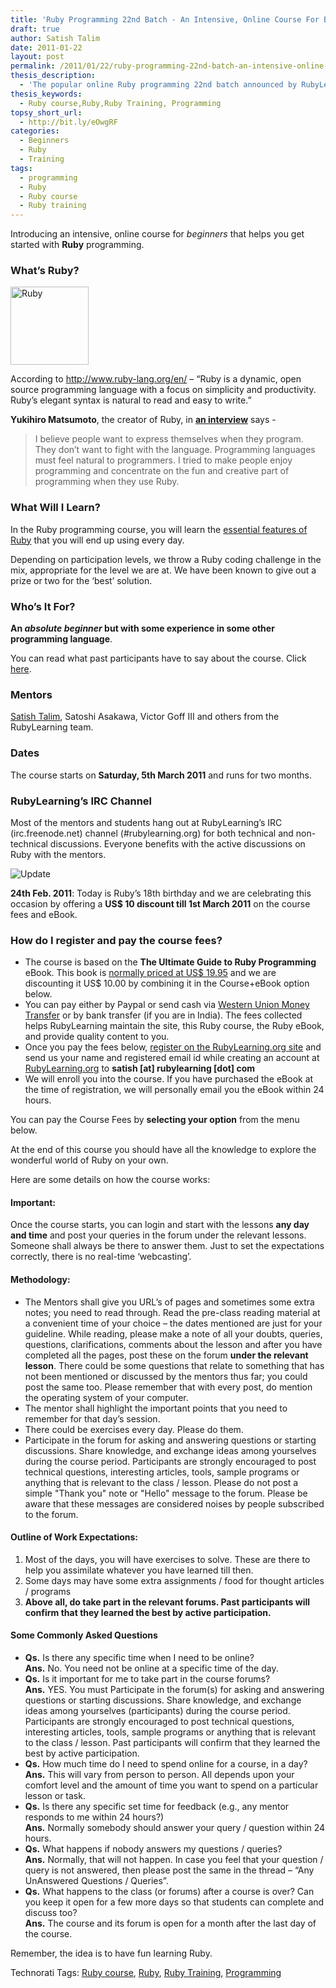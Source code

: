 ```yaml
---
title: 'Ruby Programming 22nd Batch - An Intensive, Online Course For Beginners'
draft: true
author: Satish Talim
date: 2011-01-22
layout: post
permalink: /2011/01/22/ruby-programming-22nd-batch-an-intensive-online-course-for-beginners/
thesis_description:
  - 'The popular online Ruby programming 22nd batch announced by RubyLearning. '
thesis_keywords:
  - Ruby course,Ruby,Ruby Training, Programming
topsy_short_url:
  - http://bit.ly/eOwgRF
categories:
  - Beginners
  - Ruby
  - Training
tags:
  - programming
  - Ruby
  - Ruby course
  - Ruby training
---
```

<div>
  <p>
    <span class="drop_cap">I</span>ntroducing an intensive, online course for <em>beginners</em> that helps you get started with <strong>Ruby</strong> programming.
  </p>
  
  <h3>
    What&#8217;s Ruby?
  </h3>
  
  <p>
    <img class="alignright" title="License: http://creativecommons.org/licenses/by-sa/2.5/" src="http://rubylearning.com/images/rubylogo.png" alt="Ruby" height="125" width="125" />
  </p>
  
  <p>
    According to <a href="http://www.ruby-lang.org/en/">http://www.ruby-lang.org/en/</a> &#8211; &#8220;Ruby is a dynamic, open source programming language with a focus on simplicity and productivity. Ruby&#8217;s elegant syntax is natural to read and easy to write.&#8221;
  </p>
  
  <p>
    <b>Yukihiro Matsumoto</b>, the creator of Ruby, in <b><a href="http://linuxdevcenter.com/pub/a/linux/2001/11/29/ruby.html">an interview</a></b> says -
  </p>
  
  <blockquote>
    <p>
      I believe people want to express themselves when they program. They don&#8217;t want to fight with the language. Programming languages must feel natural to programmers. I tried to make people enjoy programming and concentrate on the fun and creative part of programming when they use Ruby.
    </p>
  </blockquote>
  
  <h3>
    What Will I Learn?
  </h3>
  
  <p>
    In the Ruby programming course, you will learn the <a href="http://rubylearning.com/satishtalim/tutorial.html">essential features of Ruby</a> that you will end up using every day.
  </p>
  
  <p>
    Depending on participation levels, we throw a Ruby coding challenge in the mix, appropriate for the level we are at. We have been known to give out a prize or two for the &#8216;best&#8217; solution.
  </p>
  
  <h3>
    Who&#8217;s It For?
  </h3>
  
  <p>
    <b>An <em>absolute beginner</em> but with some experience in some other programming language</b>.
  </p>
  
  <p>
    You can read what past participants have to say about the course. Click <a href="http://rubylearning.com/other/testimonials.html">here</a>.
  </p>
  
  <h3>
    Mentors
  </h3>
  
  <p>
    <a href="http://satishtalim.com/">Satish Talim</a>, Satoshi Asakawa, Victor Goff III and others from the RubyLearning team.
  </p>
  
  <h3>
    Dates
  </h3>
  
  <p>
    The course starts on <b>Saturday, 5th March 2011</b> and runs for two months.
  </p>
  
  <h3>
    RubyLearning&#8217;s IRC Channel
  </h3>
  
  <p>
    Most of the mentors and students hang out at RubyLearning&#8217;s IRC (irc.freenode.net) channel (#rubylearning.org) for both technical and non-technical discussions. Everyone benefits with the active discussions on Ruby with the mentors.
  </p>
  
  <p>
    <img src='http://rubylearning.com/images/update.jpg' style="border: 0px none ;" alt="Update" title="Update" />
  </p>
  
  <p>
    <b>24th Feb. 2011</b>: Today is Ruby&#8217;s 18th birthday and we are celebrating this occasion by offering a <b>US$ 10 discount till 1st March 2011</b> on the course fees and eBook.
  </p>
  
  <h3>
    How do I register and pay the course fees?
  </h3>
  
  <ul>
    <li>
      The course is based on the <strong>The Ultimate Guide to Ruby Programming</strong> eBook. This book is <a href="http://book.rubylearning.org/">normally priced at US$ 19.95</a> and we are discounting it US$ 10.00 by combining it in the Course+eBook option below.
    </li>
    <li>
      You can pay either by Paypal or send cash via <a href="http://www.westernunion.com/info/selectCountry.asp">Western Union Money Transfer</a> or by bank transfer (if you are in India). The fees collected helps RubyLearning maintain the site, this Ruby course, the Ruby eBook, and provide quality content to you.
    </li>
    <li>
      Once you pay the fees below, <a href="http://rubylearning.org/" target="_blank">register on the RubyLearning.org site</a> and send us your name and registered email id while creating an account at <a href="http://rubylearning.org/">RubyLearning.org</a> to <strong>satish [at] rubylearning [dot] com</strong>
    </li>
    <li>
      We will enroll you into the course. If you have purchased the eBook at the time of registration, we will personally email you the eBook within 24 hours.
    </li>
  </ul>
  
  <p>
    You can pay the Course Fees by <b>selecting your option</b> from the menu below.
  </p>
  
  <p class="alert">
    At the end of this course you should have all the knowledge to explore the wonderful world of Ruby on your own.
  </p>
  
  <p>
    Here are some details on how the course works:
  </p>
  
  <h4>
    Important:
  </h4>
  
  <p>
    Once the course starts, you can login and start with the lessons <b>any day and time</b> and post your queries in the forum under the relevant lessons. Someone shall always be there to answer them. Just to set the expectations correctly, there is no real-time &#8216;webcasting&#8217;.
  </p>
  
  <h4>
    Methodology:
  </h4>
  
  <ul>
    <li>
      The Mentors shall give you URL&#8217;s of pages and sometimes some extra notes; you need to read through. Read the pre-class reading material at a convenient time of your choice &#8211; the dates mentioned are just for your guideline. While reading, please make a note of all your doubts, queries, questions, clarifications, comments about the lesson and after you have completed all the pages, post these on the forum <b>under the relevant lesson</b>. There could be some questions that relate to something that has not been mentioned or discussed by the mentors thus far; you could post the same too. Please remember that with every post, do mention the operating system of your computer.
    </li>
    <li>
      The mentor shall highlight the important points that you need to remember for that day&#8217;s session.
    </li>
    <li>
      There could be exercises every day. Please do them.
    </li>
    <li>
      Participate in the forum for asking and answering questions or starting discussions. Share knowledge, and exchange ideas among yourselves during the course period. Participants are strongly encouraged to post technical questions, interesting articles, tools, sample programs or anything that is relevant to the class / lesson. Please do not post a simple "Thank you" note or "Hello" message to the forum. Please be aware that these messages are considered noises by people subscribed to the forum.
    </li>
  </ul>
  
  <h4>
    Outline of Work Expectations:
  </h4>
  
  <ol>
    <li>
      Most of the days, you will have exercises to solve. These are there to help you assimilate whatever you have learned till then.
    </li>
    <li>
      Some days may have some extra assignments / food for thought articles / programs
    </li>
    <li>
      <strong>Above all, do take part in the relevant forums. Past participants will confirm that they learned the best by active participation.</strong>
    </li>
  </ol>
  
  <h4>
    Some Commonly Asked Questions
  </h4>
  
  <ul>
    <li>
      <b>Qs.</b> Is there any specific time when I need to be online?<br /><b>Ans.</b> No. You need not be online at a specific time of the day.
    </li>
    <li>
      <b>Qs.</b> Is it important for me to take part in the course forums?<br /><b>Ans.</b> YES. You must Participate in the forum(s) for asking and answering questions or starting discussions. Share knowledge, and exchange ideas among yourselves (participants) during the course period. Participants are strongly encouraged to post technical questions, interesting articles, tools, sample programs or anything that is relevant to the class / lesson. Past participants will confirm that they learned the best by active participation.
    </li>
    <li>
      <b>Qs.</b> How much time do I need to spend online for a course, in a day?<br /><b>Ans.</b> This will vary from person to person. All depends upon your comfort level and the amount of time you want to spend on a particular lesson or task.
    </li>
    <li>
      <b>Qs.</b> Is there any specific set time for feedback (e.g., any mentor responds to me within 24 hours?)<br /><b>Ans.</b> Normally somebody should answer your query / question within 24 hours.
    </li>
    <li>
      <b>Qs.</b> What happens if nobody answers my questions / queries?<br /><b>Ans.</b> Normally, that will not happen. In case you feel that your question / query is not answered, then please post the same in the thread &#8211; &#8220;Any UnAnswered Questions / Queries&#8221;.
    </li>
    <li>
      <b>Qs.</b> What happens to the class (or forums) after a course is over? Can you keep it open for a few more days so that students can complete and discuss too?<br /><b>Ans.</b> The course and its forum is open for a month after the last day of the course.
    </li>
  </ul>
  
  <p>
    Remember, the idea is to have fun learning Ruby.
  </p>
</div>

Technorati Tags: <a href="http://technorati.com/tag/Ruby+course" rel="tag">Ruby course</a>, <a href="http://technorati.com/tag/Ruby" rel="tag">Ruby</a>, <a href="http://technorati.com/tag/Ruby+Training" rel="tag">Ruby Training</a>, <a href="http://technorati.com/tag/Programming" rel="tag"> Programming</a>
